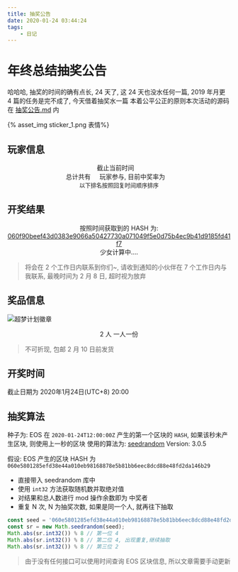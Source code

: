 ```yaml
---
title: 抽奖公告
date: 2020-01-24 03:44:24
tags:
	- 日记
---
```




# 年终总结抽奖公告
哈哈哈, 抽奖的时间的确有点长,  24 天了, 这 24 天也没水任何一篇, 2019 年月更 4 篇的任务是完不成了, 今天借着抽奖水一篇
本着公平公正的原则本次活动的源码在 [抽奖公告.md](https://github.com/haozi23333/haozi/blob/master/source/_posts/抽奖公告.md) 内


{% asset_img sticker_1.png 表情%}
<!--more-->


## 玩家信息

<style rel="stylesheet">
#activity img {
    width: 50px;
    margin: 0;
    float: left;
}
#activity span {
    line-height: 50px;
    margin-left: 1rem;
}
#activity .player {
    display: flex;
    justify-content: flex-start;
    align-items: flex-start;
    flex-flow: row;
    flex-wrap: wrap;
}
#activity .player > div {
    float: left;
    margin-left: 2rem;
    margin-top: 1rem;
    flex: 200px;
}
</style>


<div id="activity">
<center>截止当前时间 <span id="now_time"></span></center>
<center>总计共有<span style="color: #0366d6" id="player_count"></span> 玩家参与, 目前中奖率为<span id="winning_rate" style="color: red"></span></center>
<center style="font-size: .8rem ">以下排名按照回复时间顺序排序</center>
    <div class="player"></div>
</div>

## 开奖结果

<div>
    <center>按照时间获取到的 HASH 为: <a href="https://eosq.app/block/060f90beef43d0383e9066a50427730a071049f5e0d75b4ec9b41d9185fd41f7" target="_blank">060f90beef43d0383e9066a50427730a071049f5e0d75b4ec9b41d9185fd41f7</a></center>
    
  <center id="res"> 少女计算中....  </center>
</div>

> 将会在 2 个工作日内联系到你们~, 请收到通知的小伙伴在 7 个工作日内与我联系, 最晚时间为 2 月 8 日, 超时视为放弃

## 奖品信息

![超梦计划徽章](https://haozi.moe/2019/12/31/2019%E5%B9%B4%E6%80%BB%E7%BB%93/huizhang.png) 
<center>2 人 一人一份</center>

> 不可折现, 包邮 2 月 10 日前发货

## 开奖时间
截止日期为 2020年1月24日(UTC+8) 20:00
## 抽奖算法

种子为:  EOS 在 `2020-01-24T12:00:00Z` 产生的第一个区块的 `HASH`, 如果该秒未产生区块, 则使用上一秒的区块
使用的算法为: [seedrandom](https://github.com/davidbau/seedrandom) Version: 3.0.5 

假设: EOS 产生的区块 HASH 为 `060e5801285efd38e44a010eb98168878e5b81bb6eec8dcd88e48fd2da146b29` 
* 直接带入 seedrandom 库中
* 使用 `int32` 方法获取随机数并取绝对值
* 对结果和总人数进行 mod 操作余数即为 中奖者
* 重复 N 次, N 为抽奖次数, 如果是同一个人, 就再往下抽取

```typescript
const seed = '060e5801285efd38e44a010eb98168878e5b81bb6eec8dcd88e48fd2da146b29';
const sr = new Math.seedrandom(seed);
Math.abs(sr.int32()) % 8 // 第一位 4
Math.abs(sr.int32()) % 8 // 第二位 4, 出现重复,继续抽取
Math.abs(sr.int32()) % 8 // 第三位 2
```

> 由于没有任何接口可以使用时间查询 EOS 区块信息, 所以文章需要手动更新

<script type="text/javascript" src="https://cdnjs.cloudflare.com/ajax/libs/seedrandom/3.0.5/seedrandom.min.js"></script>
<script type="text/javascript">

    async function get_github_comment(issue_id) {
       const res = await fetch(`https://api.github.com/repos/haozi23333/haozi23333.github.io/issues/${issue_id}/comments`)
       return res.json()
    }

    (async () => {
          const date = new Date('2020-01-24T12:00:00Z')
          const now = new Date()
          let comments = await get_github_comment(41)
          
          comments = comments.filter((comment) => new Date(comment.created_at) < date).filter(comment => comment.user.login !== 'haozi23333')
          
          const hash = {}
          
          comments = comments.filter(comment => {
              if (hash[comment.user.login]) {
                  return false
              }
              return hash[comment.user.login] = true
          })
          
          const player_html = comments.map(({user} )=> {
              return `
                <div>
                    <img src="${user.avatar_url}" alt="">
                    <span><a target="_blank" href="${user.html_url}">${user.login}</a></span>
                </div>
              `
          })
          
          $('#now_time').html((now > date ? date : now).toLocaleString())
          $('#player_count').html(comments.length)
          $('#winning_rate').html(2 / comments.length * 100 + '%')
          $('#activity .player').append(player_html)
          
          const timer = setInterval(async () => {
              if (Math.seedrandom) {
                  clearInterval(timer)
                  const seed = '060f90beef43d0383e9066a50427730a071049f5e0d75b4ec9b41d9185fd41f7';
                  const sr = new Math.seedrandom(seed);
                  const u1 = Math.abs(sr.int32()) % 7; 
                  let u2 = 0;
                  for(let i = 0; i < 100; i++) {
                      const t_u2 = Math.abs(sr.int32()) % 7;
                      if (u1 === t_u2) {
                          continue
                      }
                      u2 = t_u2;
                      break
                  }
                  
                  $('#res').html(`中奖编号为<span> ${u1},  ${u2}</spanB>, 让我们恭喜这俩个<u>B</u>`)
                  $('#activity .player>div').eq(u1).css({ border: '1px red solid' })
                  $('#activity .player>div').eq(u2).css({ border: '1px red solid' })
              }
          }, 100)
    })()


</script>
